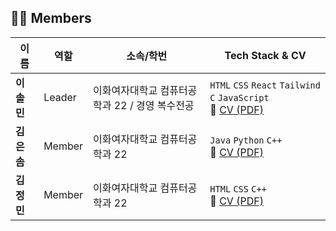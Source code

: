 <h2>👩‍💻 Members</h2>

<table>
  <thead>
    <tr>
      <th>이름</th>
      <th>역할</th>
      <th>소속/학번</th>
      <th>Tech Stack & CV</th>
    </tr>
  </thead>
  <tbody>
    <tr>
      <td><b>이솔민</b></td>
      <td>Leader</td>
      <td>이화여자대학교 컴퓨터공학과 22 / 경영 복수전공</td>
      <td>
        <code>HTML</code> <code>CSS</code> <code>React</code> <code>Tailwind</code> <code>C</code> <code>JavaScript</code>
        <br/>
        📄 <a href="./docs/solmin Lee_cv.pdf" target="_blank">CV (PDF)</a>
      </td>
    </tr>
    <tr>
      <td><b>김은솜</b></td>
      <td>Member</td>
      <td>이화여자대학교 컴퓨터공학과 22</td>
      <td>
        <code>Java</code> <code>Python</code> <code>C++</code>
        <br/>
        📄 <a href="./docs/eunsom Kim_cv.pdf" target="_blank">CV (PDF)</a>
      </td>
    </tr>
    <tr>
      <td><b>김정민</b></td>
      <td>Member</td>
      <td>이화여자대학교 컴퓨터공학과 22</td>
      <td>
        <code>HTML</code> <code>CSS</code> <code>C++</code>
        <br/>
        📄 <a href="./docs/jeongmin Kim_cv.pdf" target="_blank">CV (PDF)</a>
      </td>
    </tr>
  </tbody>
</table>

